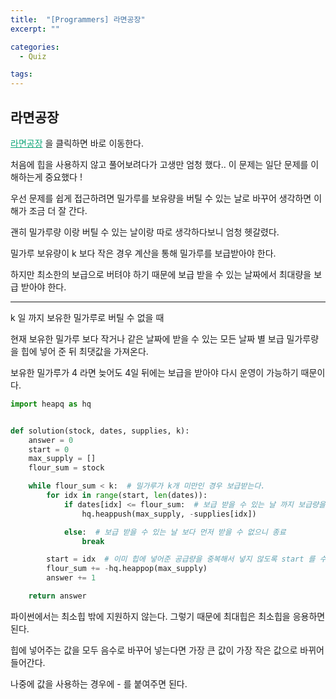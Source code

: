 ```yaml
---
title:  "[Programmers] 라면공장"
excerpt: ""

categories:
  - Quiz

tags:
---
```


## 라면공장

<a href="https://programmers.co.kr/learn/courses/30/lessons/42629" style="color:#0FA678" target="_blank">라면공장</a> 을 클릭하면 바로 이동한다.

처음에 힙을 사용하지 않고 풀어보려다가 고생만 엄청 했다.. 이 문제는 일단 문제를 이해하는게 중요했다 !

우선 문제를 쉽게 접근하려면 밀가루를 보유량을 버틸 수 있는 날로 바꾸어 생각하면 이해가 조금 더 잘 간다.

괜히 밀가루량 이랑 버틸 수 있는 날이랑 따로 생각하다보니 엄청 헷갈렸다.

밀가루 보유량이 k 보다 작은 경우 계산을 통해 밀가루를 보급받아야 한다.

하지만 최소한의 보급으로 버텨야 하기 때문에 보급 받을 수 있는 날짜에서 최대량을 보급 받아야 한다.

---

k 일 까지 보유한 밀가루로 버틸 수 없을 때

현재 보유한 밀가루 보다 작거나 같은 날짜에 받을 수 있는 모든 날짜 별 보급 밀가루량을 힙에 넣어 준 뒤 최댓값을 가져온다.

보유한 밀가루가 4 라면 늦어도 4일 뒤에는 보급을 받아야 다시 운영이 가능하기 때문이다.

```python
import heapq as hq


def solution(stock, dates, supplies, k):
	answer = 0
	start = 0
	max_supply = []
	flour_sum = stock

	while flour_sum < k:  # 밀가루가 k개 미만인 경우 보급받는다.
		for idx in range(start, len(dates)):
			if dates[idx] <= flour_sum:  # 보급 받을 수 있는 날 까지 보급량을 최대힙에 넣어준다.
				hq.heappush(max_supply, -supplies[idx])

			else:  # 보급 받을 수 있는 날 보다 먼저 받을 수 없으니 종료
				break

		start = idx  # 이미 힙에 넣어준 공급량을 중복해서 넣지 않도록 start 를 수정해준다.
		flour_sum += -hq.heappop(max_supply)
		answer += 1

	return answer
```

파이썬에서는 최소힙 밖에 지원하지 않는다. 그렇기 때문에 최대힙은 최소힙을 응용하면 된다.

힙에 넣어주는 값을 모두 음수로 바꾸어 넣는다면 가장 큰 값이 가장 작은 값으로 바뀌어 들어간다.

나중에 값을 사용하는 경우에 - 를 붙여주면 된다.



